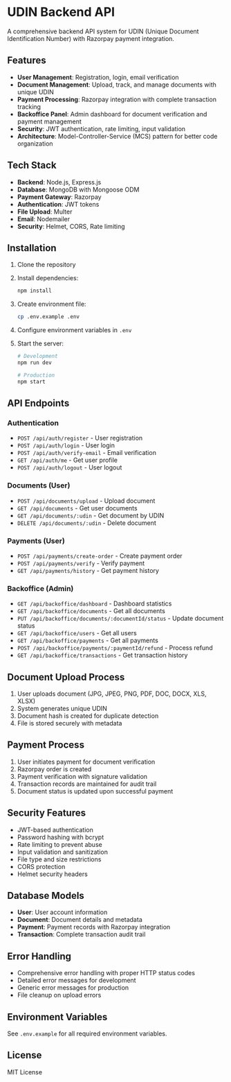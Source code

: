 # UDIN Backend API

A comprehensive backend API system for UDIN (Unique Document Identification Number) with Razorpay payment integration.

## Features

- **User Management**: Registration, login, email verification
- **Document Management**: Upload, track, and manage documents with unique UDIN
- **Payment Processing**: Razorpay integration with complete transaction tracking
- **Backoffice Panel**: Admin dashboard for document verification and payment management
- **Security**: JWT authentication, rate limiting, input validation
- **Architecture**: Model-Controller-Service (MCS) pattern for better code organization

## Tech Stack

- **Backend**: Node.js, Express.js
- **Database**: MongoDB with Mongoose ODM
- **Payment Gateway**: Razorpay
- **Authentication**: JWT tokens
- **File Upload**: Multer
- **Email**: Nodemailer
- **Security**: Helmet, CORS, Rate limiting

## Installation

1. Clone the repository
2. Install dependencies:
   ```bash
   npm install
   ```

3. Create environment file:
   ```bash
   cp .env.example .env
   ```

4. Configure environment variables in `.env`

5. Start the server:
   ```bash
   # Development
   npm run dev
   
   # Production
   npm start
   ```

## API Endpoints

### Authentication
- `POST /api/auth/register` - User registration
- `POST /api/auth/login` - User login
- `POST /api/auth/verify-email` - Email verification
- `GET /api/auth/me` - Get user profile
- `POST /api/auth/logout` - User logout

### Documents (User)
- `POST /api/documents/upload` - Upload document
- `GET /api/documents` - Get user documents
- `GET /api/documents/:udin` - Get document by UDIN
- `DELETE /api/documents/:udin` - Delete document

### Payments (User)
- `POST /api/payments/create-order` - Create payment order
- `POST /api/payments/verify` - Verify payment
- `GET /api/payments/history` - Get payment history

### Backoffice (Admin)
- `GET /api/backoffice/dashboard` - Dashboard statistics
- `GET /api/backoffice/documents` - Get all documents
- `PUT /api/backoffice/documents/:documentId/status` - Update document status
- `GET /api/backoffice/users` - Get all users
- `GET /api/backoffice/payments` - Get all payments
- `POST /api/backoffice/payments/:paymentId/refund` - Process refund
- `GET /api/backoffice/transactions` - Get transaction history

## Document Upload Process

1. User uploads document (JPG, JPEG, PNG, PDF, DOC, DOCX, XLS, XLSX)
2. System generates unique UDIN
3. Document hash is created for duplicate detection
4. File is stored securely with metadata

## Payment Process

1. User initiates payment for document verification
2. Razorpay order is created
3. Payment verification with signature validation
4. Transaction records are maintained for audit trail
5. Document status is updated upon successful payment

## Security Features

- JWT-based authentication
- Password hashing with bcrypt
- Rate limiting to prevent abuse
- Input validation and sanitization
- File type and size restrictions
- CORS protection
- Helmet security headers

## Database Models

- **User**: User account information
- **Document**: Document details and metadata
- **Payment**: Payment records with Razorpay integration
- **Transaction**: Complete transaction audit trail

## Error Handling

- Comprehensive error handling with proper HTTP status codes
- Detailed error messages for development
- Generic error messages for production
- File cleanup on upload errors

## Environment Variables

See `.env.example` for all required environment variables.

## License

MIT License